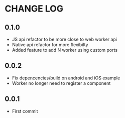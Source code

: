 # CHANGE LOG

## 0.1.0
  * JS api refactor to be more close to web worker api
  * Native api refactor for more flexibilty
  * Added feature to add N worker using custom ports

## 0.0.2
  * Fix depencencies/build on android and iOS example 
  * Worker no longer need to register a component

## 0.0.1
  * First commit
